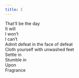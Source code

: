 ```yaml
---
title: I
---
```


That’ll be the day\
It will\
I won’t\
I can’t\
Admit defeat in the face of defeat\
Cloth yourself with unwashed feet\
Settle in\
Stumble in\
Upon\
Fragrance
